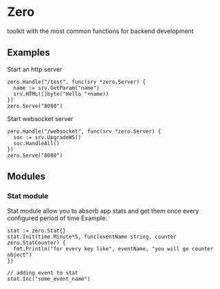 # Zero
toolkit with the most common functions for backend development

## Examples
Start an http server
```
zero.Handle("/test", func(srv *zero.Server) {
  name := srv.GetParam("name")
  srv.HTML([]byte("Hello "+name))
})
zero.Serve("8080")
```

Start websocket server
```
zero.Handle("/websocket", func(srv *zero.Server) {
  soc := srv.UpgradeWS()
  soc.HandleAll()
})
zero.Serve("8080")
```

## Modules

### Stat module
Stat module allow you to absorb app stats and get them once every configured period of time
Example:
```
stat := zero.Stat{}
stat.Init(time.Minute*5, func(eventName string, counter zero.StatCounter) {
  fmt.Println("for every key like", eventName, "you will ge counter object")
})

// adding event to stat
stat.Inc("some_event_name")
```
